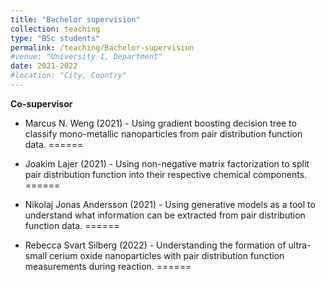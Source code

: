```yaml
---
title: "Bachelor supervision"
collection: teaching
type: "BSc students"
permalink: /teaching/Bachelor-supervision
#venue: "University 1, Department"
date: 2021-2022
#location: "City, Country"
---
```


**Co-supervisor**

* Marcus N. Weng (2021) - Using gradient boosting decision tree to classify mono-metallic nanoparticles from pair distribution function data. 
======

* Joakim Lajer (2021) - Using non-negative matrix factorization to split pair distribution function into their respective chemical components. 
======

* Nikolaj Jonas Andersson (2021) - Using generative models as a tool to understand what information can be extracted from pair distribution function data. 
======

* Rebecca Svart Silberg (2022) - Understanding the formation of ultra-small cerium oxide nanoparticles with pair distribution function measurements during reaction. 
======
